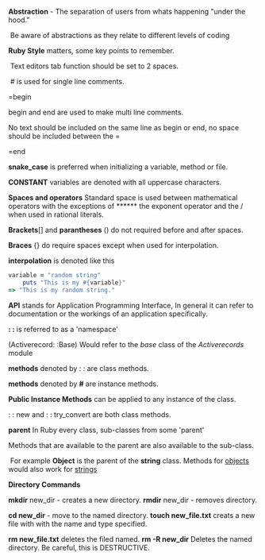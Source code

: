 **Abstraction** - The separation of users from whats happening "under the hood."

​					Be aware of abstractions as they relate to different levels of coding 

**Ruby Style** matters, some key points to remember. 

​	Text editors tab function should be set to 2 spaces. 

​	#  is used for single line comments. 

=begin

begin and end are used to make multi line comments. 

No text should be included on the same line as begin or end, no space should be included between the = 

=end 

**snake_case** is preferred when initializing a variable, method or file. 

**CONSTANT** variables are denoted with all uppercase characters. 

**Spaces and operators** Standard space is used between mathematical operators with the exceptions of ****** the exponent operator and the / when used in rational literals.

**Brackets**[] and **parantheses** () do not required before and after spaces. 

**Braces** {} do require spaces except when used for interpolation. 

**interpolation** is denoted like this 

```ruby
variable = "random string"
	puts "This is my #{variable}"
=> "This is my random string."
```

**API** stands for Application Programming Interface, In general it can refer to documentation or the workings of an application specifically. 

**: :** is referred to as a 'namespace'

(Activerecord: :Base) Would refer to the *base* class of the *Activerecords* module 

**methods** denoted by : : are class methods.

**methods** denoted by **#** are instance methods. 

**Public Instance Methods** can be applied to any instance of the class. 

: : new and : : try_convert are both class methods. 

**parent** In Ruby every class, sub-classes from some 'parent'

Methods that are available to the parent are also available to the sub-class.

​	For example **Object** is the parent of the **string** class. Methods for <u>objects</u> would also work for <u>strings</u> 

**Directory Commands** 

**mkdir** new_dir - creates a new directory. **rmdir** new_dir - removes directory.

**cd new_dir** - move to the named directory. **touch new_file.txt** creats a new file with with the name and type specified.

**rm new_file.txt** deletes the filed named. **rm -R new_dir** Deletes the named directory. Be careful, this is DESTRUCTIVE. 

